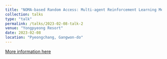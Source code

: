 ```yaml
---
title: "NOMA-based Random Access: Multi-agent Reinforcement Learning Method"
collection: talks
type: "talk"
permalink: /talks/2023-02-08-talk-2
venue: "Yongpyeong Resort"
date: 2023-02-08
location: "Pyeongchang, Gangwon-do"
---
```


[More information here](http://exampleurl.com)



